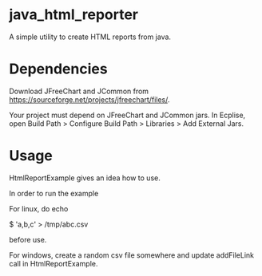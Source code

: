 # java_html_reporter
A simple utility to create HTML reports from java.

# Dependencies
Download JFreeChart and JCommon from https://sourceforge.net/projects/jfreechart/files/. 

Your project must depend on JFreeChart and JCommon jars. In Ecplise, open Build Path > Configure Build Path > Libraries > Add External Jars.

# Usage
HtmlReportExample gives an idea how to use.

In order to run the example

For linux, do echo 

$ 'a,b,c' > /tmp/abc.csv 

before use.

For windows, create a random csv file somewhere and update addFileLink call in HtmlReportExample.
